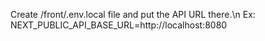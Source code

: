 Create /front/.env.local file and put the API URL there.\n
Ex: NEXT_PUBLIC_API_BASE_URL=http://localhost:8080

